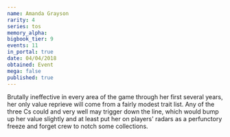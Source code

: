 ```yaml
---
name: Amanda Grayson
rarity: 4
series: tos
memory_alpha:
bigbook_tier: 9
events: 11
in_portal: true
date: 04/04/2018
obtained: Event
mega: false
published: true
---
```


Brutally ineffective in every area of the game through her first several years, her only value reprieve will come from a fairly modest trait list. Any of the three Cs could and very well may trigger down the line, which would bump up her value slightly and at least put her on players' radars as a perfunctory freeze and forget crew to notch some collections.

